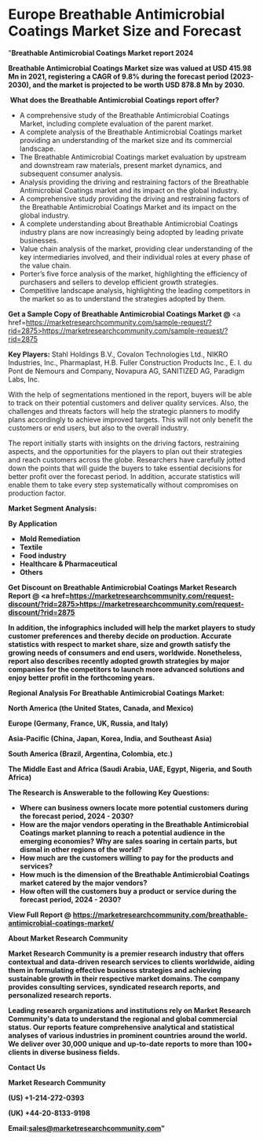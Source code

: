 # Europe Breathable Antimicrobial Coatings Market Size and Forecast
"<strong>Breathable Antimicrobial Coatings Market report 2024</strong>

<strong>Breathable Antimicrobial Coatings Market size was valued at USD 415.98 Mn in 2021, registering a CAGR of 9.8% during the forecast period (2023-2030), and the market is projected to be worth USD 878.8 Mn by 2030.</strong>

 <strong><b>What does the Breathable Antimicrobial Coatings report offer?</b></strong>
<ul>
  <li>A comprehensive study of the Breathable Antimicrobial Coatings Market, including complete evaluation of the parent market.</li>
  <li>A complete analysis of the Breathable Antimicrobial Coatings market providing an understanding of the market size and its commercial landscape.</li>
  <li>The Breathable Antimicrobial Coatings market evaluation by upstream and downstream raw materials, present market dynamics, and subsequent consumer analysis.</li>
  <li>Analysis providing the driving and restraining factors of the Breathable Antimicrobial Coatings market and its impact on the global industry.</li>
  <li>A comprehensive study providing the driving and restraining factors of the Breathable Antimicrobial Coatings Market and its impact on the global industry.</li>
  <li>A complete understanding about Breathable Antimicrobial Coatings industry plans are now increasingly being adopted by leading private businesses.</li>
  <li>Value chain analysis of the market, providing clear understanding of the key intermediaries involved, and their individual roles at every phase of the value chain.</li>
  <li>Porter’s five force analysis of the market, highlighting the efficiency of purchasers and sellers to develop efficient growth strategies.</li>
  <li>Competitive landscape analysis, highlighting the leading competitors in the market so as to understand the strategies adopted by them.</li>
</ul>

<strong>Get a Sample Copy of Breathable Antimicrobial Coatings Market @ </strong><a href=https://marketresearchcommunity.com/sample-request/?rid=2875><u>https://marketresearchcommunity.com/sample-request/?rid=2875</u></a>

<strong>Key Players:</strong> 
Stahl Holdings B.V., Covalon Technologies Ltd., NIKRO Industries, Inc., Pharmaplast, H.B. Fuller Construction Products Inc., E. I. du Pont de Nemours and Company, Novapura AG, SANITIZED AG, Paradigm Labs, Inc.

With the help of segmentations mentioned in the report, buyers will be able to track on their potential customers and deliver quality services. Also, the challenges and threats factors will help the strategic planners to modify plans accordingly to achieve improved targets. This will not only benefit the customers or end users, but also to the overall industry.

The report initially starts with insights on the driving factors, restraining aspects, and the opportunities for the players to plan out their strategies and reach customers across the globe. Researchers have carefully jotted down the points that will guide the buyers to take essential decisions for better profit over the forecast period. In addition, accurate statistics will enable them to take every step systematically without compromises on production factor.

<strong>Market Segment Analysis:</strong>


<strong><strong>By Application</strong></h4>
<ul>
 	<li>Mold Remediation</li>
 	<li>Textile</li>
 	<li>Food industry</li>
 	<li>Healthcare &amp; Pharmaceutical</li>
 	<li>Others</li>
</ul>

<strong>Get Discount on Breathable Antimicrobial Coatings Market Research Report @ </b></strong><a href=https://marketresearchcommunity.com/request-discount/?rid=2875><u>https://marketresearchcommunity.com/request-discount/?rid=2875</u></a>

In addition, the infographics included will help the market players to study customer preferences and thereby decide on production. Accurate statistics with respect to market share, size and growth satisfy the growing needs of consumers and end users, worldwide. Nonetheless, report also describes recently adopted growth strategies by major companies for the competitors to launch more advanced solutions and enjoy better profit in the forthcoming years.

<strong>Regional Analysis For Breathable Antimicrobial Coatings Market:</strong>

<strong>North America</strong> (the United States, Canada, and Mexico)

<strong>Europe</strong> (Germany, France, UK, Russia, and Italy)

<strong>Asia-Pacific</strong> (China, Japan, Korea, India, and Southeast Asia)

<strong>South America</strong> (Brazil, Argentina, Colombia, etc.)

<strong>The Middle East and Africa</strong> (Saudi Arabia, UAE, Egypt, Nigeria, and South Africa)

<strong>The Research is Answerable to the following Key Questions:</strong>
<ul>
 	<li>Where can business owners locate more potential customers during the forecast period, 2024 - 2030?</li>
 	<li>How are the major vendors operating in the Breathable Antimicrobial Coatings market planning to reach a potential audience in the emerging economies? Why are sales soaring in certain parts, but dismal in other regions of the world?</li>
 	<li>How much are the customers willing to pay for the products and services?</li>
 	<li>How much is the dimension of the Breathable Antimicrobial Coatings market catered by the major vendors?</li>
 	<li>How often will the customers buy a product or service during the forecast period, 2024 - 2030?</li>
</ul>

<strong>View Full Report @</strong> <a href=https://marketresearchcommunity.com/breathable-antimicrobial-coatings-market/>https://marketresearchcommunity.com/breathable-antimicrobial-coatings-market/</a>

<strong>About Market Research Community</strong>

Market Research Community is a premier research industry that offers contextual and data-driven research services to clients worldwide, aiding them in formulating effective business strategies and achieving sustainable growth in their respective market domains. The company provides consulting services, syndicated research reports, and personalized research reports.

Leading research organizations and institutions rely on Market Research Community's data to understand the regional and global commercial status. Our reports feature comprehensive analytical and statistical analyses of various industries in prominent countries around the world. We deliver over 30,000 unique and up-to-date reports to more than 100+ clients in diverse business fields.

<strong>Contact Us</strong>

<strong>Market Research Community</strong>

(US) +1-214-272-0393

(UK) +44-20-8133-9198

<strong>Email:</strong>sales@marketresearchcommunity.com"
